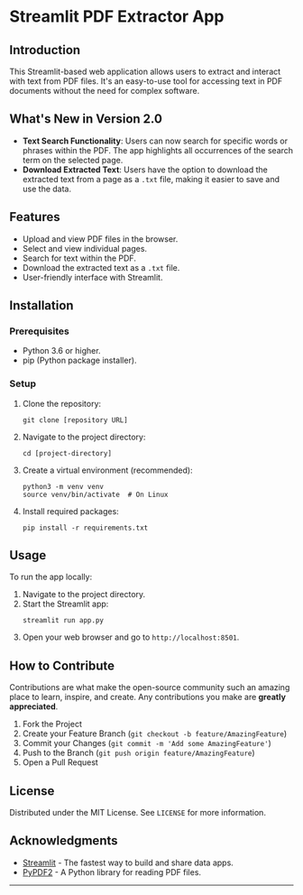 # Streamlit PDF Extractor App

## Introduction

This Streamlit-based web application allows users to extract and interact with text from PDF files. It's an easy-to-use tool for accessing text in PDF documents without the need for complex software.

## What's New in Version 2.0

- **Text Search Functionality**: Users can now search for specific words or phrases within the PDF. The app highlights all occurrences of the search term on the selected page.
- **Download Extracted Text**: Users have the option to download the extracted text from a page as a `.txt` file, making it easier to save and use the data.

## Features

- Upload and view PDF files in the browser.
- Select and view individual pages.
- Search for text within the PDF.
- Download the extracted text as a `.txt` file.
- User-friendly interface with Streamlit.

## Installation

### Prerequisites

- Python 3.6 or higher.
- pip (Python package installer).

### Setup

1. Clone the repository:
   ```
   git clone [repository URL]
   ```
2. Navigate to the project directory:
   ```
   cd [project-directory]
   ```
3. Create a virtual environment (recommended):
   ```
   python3 -m venv venv
   source venv/bin/activate  # On Linux
   ```
4. Install required packages:
   ```
   pip install -r requirements.txt
   ```

## Usage

To run the app locally:

1. Navigate to the project directory.
2. Start the Streamlit app:
   ```
   streamlit run app.py
   ```
3. Open your web browser and go to `http://localhost:8501`.

## How to Contribute

Contributions are what make the open-source community such an amazing place to learn, inspire, and create. Any contributions you make are **greatly appreciated**.

1. Fork the Project
2. Create your Feature Branch (`git checkout -b feature/AmazingFeature`)
3. Commit your Changes (`git commit -m 'Add some AmazingFeature'`)
4. Push to the Branch (`git push origin feature/AmazingFeature`)
5. Open a Pull Request

## License

Distributed under the MIT License. See `LICENSE` for more information.

## Acknowledgments

- [Streamlit](https://streamlit.io) - The fastest way to build and share data apps.
- [PyPDF2](https://pythonhosted.org/PyPDF2/) - A Python library for reading PDF files.

---
